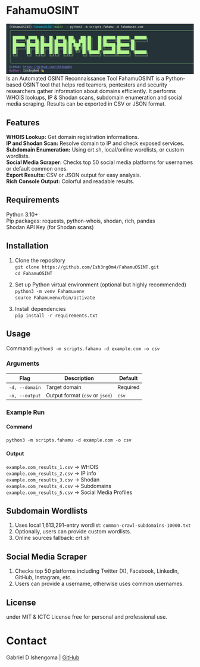 # FahamuOSINT
![FahamuOSINT Logo](https://github.com/Ish3ng0m4/FahamuOSINT/blob/4e024ed8b477b9b60c4ddf2588049c1affecba55/FahamuOSINT%20Logo.png)
Is an Automated OSINT Reconnaissance Tool
FahamuOSINT is a Python-based OSINT tool that helps red teamers, pentesters and security researchers gather information about domains efficiently. It performs WHOIS lookups, IP & Shodan scans, subdomain enumeration and social media scraping. Results can be exported in CSV or JSON format.


## Features
<b>WHOIS Lookup:</b> Get domain registration informations.<br>
<b>IP and Shodan Scan:</b> Resolve domain to IP and check exposed services.<br>
<b>Subdomain Enumeration:</b> Using crt.sh, local/online wordlists, or custom wordlists.<br>
<b>Social Media Scraper:</b> Checks top 50 social media platforms for usernames or default common ones.<br>
<b>Export Results:</b> CSV or JSON output for easy analysis.<br>
<b>Rich Console Output:</b> Colorful and readable results.


## Requirements
Python 3.10+ <br>
Pip packages: requests, python-whois, shodan, rich, pandas <br>
Shodan API Key (for Shodan scans)


## Installation
1. Clone the repository <br>
   `git clone https://github.com/Ish3ng0m4/FahamuOSINT.git` <br>
    `cd FahamuOSINT`

3. Set up Python virtual environment (optional but highly recommended) <br>
   `python3 -m venv Fahamuvenv` <br>
   `source Fahamuvenv/bin/activate`

3. Install dependencies <br>
   `pip install -r requirements.txt`


## Usage <br>
Command: `python3 -m scripts.fahamu -d example.com -o csv`

### Arguments
| Flag           | Description                     | Default  |
| -------------- | ------------------------------- | -------- |
| `-d, --domain` | Target domain                   | Required |
| `-o, --output` | Output format (`csv` or `json`) | `csv`    |



### Example Run
#### Command
`python3 -m scripts.fahamu -d example.com -o csv`

#### Output
`example.com_results_1.csv` → WHOIS <br>
`example.com_results_2.csv` → IP info <br>
`example.com_results_3.csv` → Shodan <br>
`example.com_results_4.csv` → Subdomains <br>
`example.com_results_5.csv` → Social Media Profiles


## Subdomain Wordlists
1. Uses local 1,613,291-entry wordlist: `common-crawl-subdomains-10000.txt`
2. Optionally, users can provide custom wordlists.
3. Online sources fallback: crt.sh


## Social Media Scraper
1. Checks top 50 platforms including Twitter (X), Facebook, LinkedIn, GitHub, Instagram, etc.
2. Users can provide a username, otherwise uses common usernames.


## License
under MIT & ICTC License free for personal and professional use.


# Contact
Gabriel D Ishengoma | <a href="https://github.com/Ish3ng0m4">GitHub</a>

